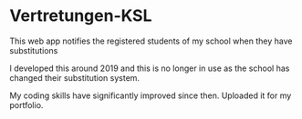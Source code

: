 # Vertretungen-KSL

This web app notifies the registered students of my school when they have substitutions

I developed this around 2019 and this is no longer in use as the school has changed their substitution system.

My coding skills have significantly improved since then. Uploaded it for my portfolio.
